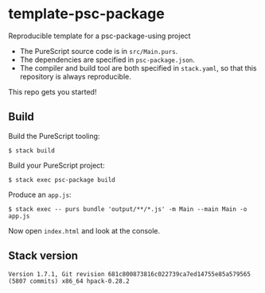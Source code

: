 # template-psc-package

Reproducible template for a psc-package-using project

* The PureScript source code is in `src/Main.purs`.
* The dependencies are specified in `psc-package.json`.
* The compiler and build tool are both specified in `stack.yaml`, so
  that this repository is always reproducible.

This repo gets you started!

## Build

Build the PureScript tooling:

```
$ stack build
```

Build your PureScript project:

```
$ stack exec psc-package build
```

Produce an `app.js`:

```
$ stack exec -- purs bundle 'output/**/*.js' -m Main --main Main -o app.js
```

Now open `index.html` and look at the console.

## Stack version

    Version 1.7.1, Git revision 681c800873816c022739ca7ed14755e85a579565 (5807 commits) x86_64 hpack-0.28.2

